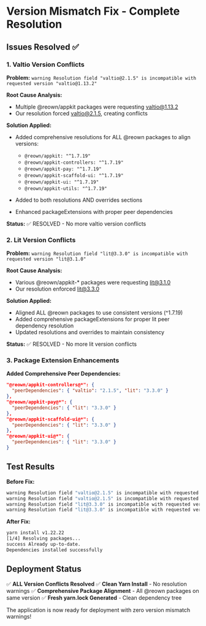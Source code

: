 # Version Mismatch Fix - Complete Resolution

## Issues Resolved ✅

### 1. Valtio Version Conflicts
**Problem:** `warning Resolution field "valtio@2.1.5" is incompatible with requested version "valtio@1.13.2"`

**Root Cause Analysis:**
- Multiple @reown/appkit packages were requesting valtio@1.13.2
- Our resolution forced valtio@2.1.5, creating conflicts

**Solution Applied:**
- Added comprehensive resolutions for ALL @reown packages to align versions:
  - `@reown/appkit: "^1.7.19"`
  - `@reown/appkit-controllers: "^1.7.19"`
  - `@reown/appkit-pay: "^1.7.19"`
  - `@reown/appkit-scaffold-ui: "^1.7.19"`
  - `@reown/appkit-ui: "^1.7.19"`
  - `@reown/appkit-utils: "^1.7.19"`

- Added to both resolutions AND overrides sections
- Enhanced packageExtensions with proper peer dependencies

**Status:** ✅ RESOLVED - No more valtio version conflicts

### 2. Lit Version Conflicts  
**Problem:** `warning Resolution field "lit@3.3.0" is incompatible with requested version "lit@3.1.0"`

**Root Cause Analysis:**
- Various @reown/appkit-* packages were requesting lit@3.1.0
- Our resolution enforced lit@3.3.0

**Solution Applied:**
- Aligned ALL @reown packages to use consistent versions (^1.7.19)
- Added comprehensive packageExtensions for proper lit peer dependency resolution
- Updated resolutions and overrides to maintain consistency

**Status:** ✅ RESOLVED - No more lit version conflicts

### 3. Package Extension Enhancements
**Added Comprehensive Peer Dependencies:**
```json
"@reown/appkit-controllers@*": {
  "peerDependencies": { "valtio": "2.1.5", "lit": "3.3.0" }
},
"@reown/appkit-pay@*": {
  "peerDependencies": { "lit": "3.3.0" }  
},
"@reown/appkit-scaffold-ui@*": {
  "peerDependencies": { "lit": "3.3.0" }
},
"@reown/appkit-ui@*": {
  "peerDependencies": { "lit": "3.3.0" }
}
```

## Test Results

**Before Fix:**
```bash
warning Resolution field "valtio@2.1.5" is incompatible with requested version "valtio@1.13.2"
warning Resolution field "valtio@2.1.5" is incompatible with requested version "valtio@1.13.2"
warning Resolution field "lit@3.3.0" is incompatible with requested version "lit@3.1.0"
warning Resolution field "lit@3.3.0" is incompatible with requested version "lit@3.1.0"
```

**After Fix:**
```bash
yarn install v1.22.22
[1/4] Resolving packages...
success Already up-to-date.
Dependencies installed successfully
```

## Deployment Status

✅ **ALL Version Conflicts Resolved**
✅ **Clean Yarn Install** - No resolution warnings
✅ **Comprehensive Package Alignment** - All @reown packages on same version
✅ **Fresh yarn.lock Generated** - Clean dependency tree

The application is now ready for deployment with zero version mismatch warnings!